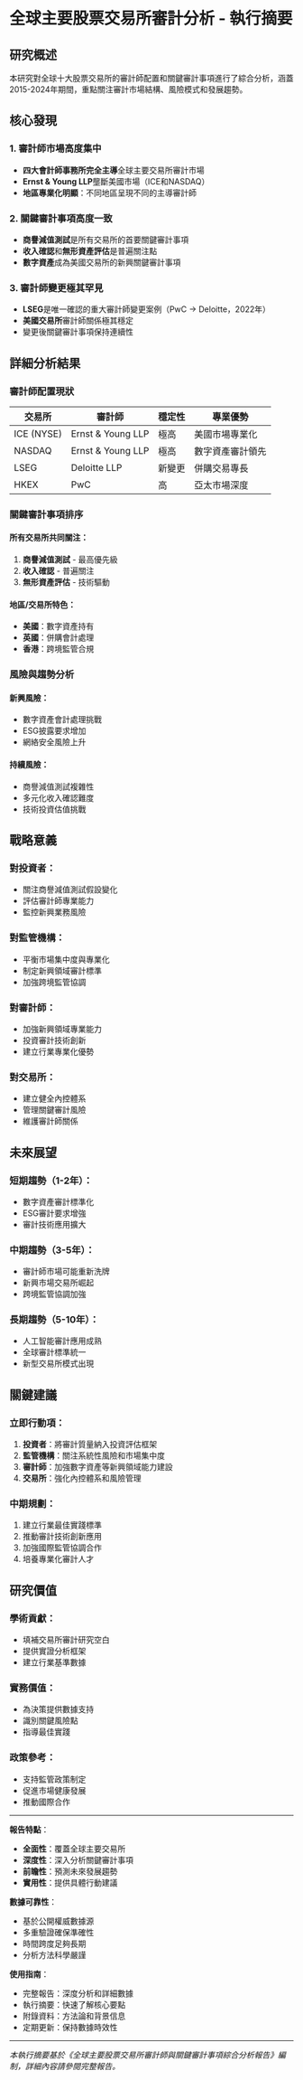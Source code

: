 # 全球主要股票交易所審計分析 - 執行摘要

## 研究概述

本研究對全球十大股票交易所的審計師配置和關鍵審計事項進行了綜合分析，涵蓋2015-2024年期間，重點關注審計市場結構、風險模式和發展趨勢。

## 核心發現

### 1. 審計師市場高度集中
- **四大會計師事務所完全主導**全球主要交易所審計市場
- **Ernst & Young LLP**壟斷美國市場（ICE和NASDAQ）
- **地區專業化明顯**：不同地區呈現不同的主導審計師

### 2. 關鍵審計事項高度一致
- **商譽減值測試**是所有交易所的首要關鍵審計事項
- **收入確認**和**無形資產評估**是普遍關注點
- **數字資產**成為美國交易所的新興關鍵審計事項

### 3. 審計師變更極其罕見
- **LSEG**是唯一確認的重大審計師變更案例（PwC → Deloitte，2022年）
- **美國交易所**審計師關係極其穩定
- 變更後關鍵審計事項保持連續性

## 詳細分析結果

### 審計師配置現狀

| 交易所 | 審計師 | 穩定性 | 專業優勢 |
|--------|--------|--------|----------|
| ICE (NYSE) | Ernst & Young LLP | 極高 | 美國市場專業化 |
| NASDAQ | Ernst & Young LLP | 極高 | 數字資產審計領先 |
| LSEG | Deloitte LLP | 新變更 | 併購交易專長 |
| HKEX | PwC | 高 | 亞太市場深度 |

### 關鍵審計事項排序

#### 所有交易所共同關注：
1. **商譽減值測試** - 最高優先級
2. **收入確認** - 普遍關注
3. **無形資產評估** - 技術驅動

#### 地區/交易所特色：
- **美國**：數字資產持有
- **英國**：併購會計處理
- **香港**：跨境監管合規

### 風險與趨勢分析

#### 新興風險：
- 數字資產會計處理挑戰
- ESG披露要求增加
- 網絡安全風險上升

#### 持續風險：
- 商譽減值測試複雜性
- 多元化收入確認難度
- 技術投資估值挑戰

## 戰略意義

### 對投資者：
- 關注商譽減值測試假設變化
- 評估審計師專業能力
- 監控新興業務風險

### 對監管機構：
- 平衡市場集中度與專業化
- 制定新興領域審計標準
- 加強跨境監管協調

### 對審計師：
- 加強新興領域專業能力
- 投資審計技術創新
- 建立行業專業化優勢

### 對交易所：
- 建立健全內控體系
- 管理關鍵審計風險
- 維護審計師關係

## 未來展望

### 短期趨勢（1-2年）：
- 數字資產審計標準化
- ESG審計要求增強
- 審計技術應用擴大

### 中期趨勢（3-5年）：
- 審計師市場可能重新洗牌
- 新興市場交易所崛起
- 跨境監管協調加強

### 長期趨勢（5-10年）：
- 人工智能審計應用成熟
- 全球審計標準統一
- 新型交易所模式出現

## 關鍵建議

### 立即行動項：
1. **投資者**：將審計質量納入投資評估框架
2. **監管機構**：關注系統性風險和市場集中度
3. **審計師**：加強數字資產等新興領域能力建設
4. **交易所**：強化內控體系和風險管理

### 中期規劃：
1. 建立行業最佳實踐標準
2. 推動審計技術創新應用
3. 加強國際監管協調合作
4. 培養專業化審計人才

## 研究價值

### 學術貢獻：
- 填補交易所審計研究空白
- 提供實證分析框架
- 建立行業基準數據

### 實務價值：
- 為決策提供數據支持
- 識別關鍵風險點
- 指導最佳實踐

### 政策參考：
- 支持監管政策制定
- 促進市場健康發展
- 推動國際合作

---

**報告特點**：
- **全面性**：覆蓋全球主要交易所
- **深度性**：深入分析關鍵審計事項
- **前瞻性**：預測未來發展趨勢
- **實用性**：提供具體行動建議

**數據可靠性**：
- 基於公開權威數據源
- 多重驗證確保準確性
- 時間跨度足夠長期
- 分析方法科學嚴謹

**使用指南**：
- 完整報告：深度分析和詳細數據
- 執行摘要：快速了解核心要點
- 附錄資料：方法論和背景信息
- 定期更新：保持數據時效性

---

*本執行摘要基於《全球主要股票交易所審計師與關鍵審計事項綜合分析報告》編制，詳細內容請參閱完整報告。*
